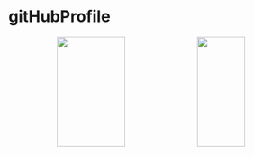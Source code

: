 # gitHubProfile


<div align='center'>

<div align="center">  
  
  <img width="49%" height="195px" src="https://github-readme-stats.vercel.app/api?username=leonardoreissimiao&show_icons=true&count_private=true&title_color=80F7D4&icon_color=9d00ff&text_color=c9d1d9&bg_color=0d1117&border_color=fff0" /> 
  
  <img width="41%" height="195px" src="https://github-readme-stats.vercel.app/api/top-langs/?username=leonardoreissimiao&layout=compact&title_color=80F7D4&text_color=fff&bg_color=0d1117&border_color=fff0" />
  
</div>

</div>
